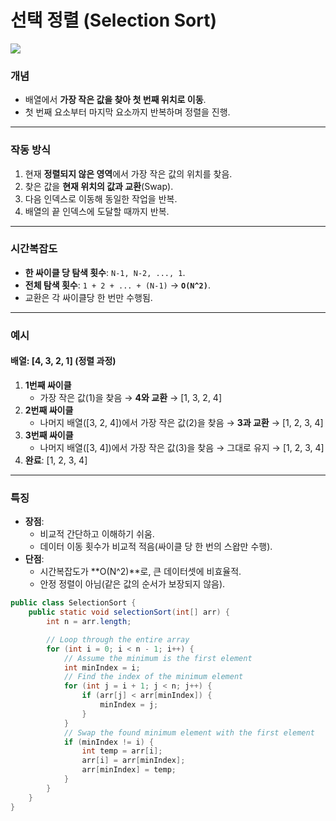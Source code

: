# **선택 정렬 (Selection Sort)**

![](https://blog.kakaocdn.net/dn/bMvxOa/btrjbyFxtkI/tt26BK7L1WQdvl1yV9jOnK/img.gif)

### **개념**
- 배열에서 **가장 작은 값을 찾아 첫 번째 위치로 이동**.
- 첫 번째 요소부터 마지막 요소까지 반복하며 정렬을 진행.

---

### **작동 방식**
1. 현재 **정렬되지 않은 영역**에서 가장 작은 값의 위치를 찾음.
2. 찾은 값을 **현재 위치의 값과 교환**(Swap).
3. 다음 인덱스로 이동해 동일한 작업을 반복.
4. 배열의 끝 인덱스에 도달할 때까지 반복.

---

### **시간복잡도**
- **한 싸이클 당 탐색 횟수**: `N-1, N-2, ..., 1`.
- **전체 탐색 횟수**: `1 + 2 + ... + (N-1)` → **`O(N^2)`**.
- 교환은 각 싸이클당 한 번만 수행됨.

---

### **예시**

#### 배열: [4, 3, 2, 1] (정렬 과정)
1. **1번째 싸이클**
    - 가장 작은 값(1)을 찾음 → **4와 교환** → [1, 3, 2, 4]
2. **2번째 싸이클**
    - 나머지 배열([3, 2, 4])에서 가장 작은 값(2)을 찾음 → **3과 교환** → [1, 2, 3, 4]
3. **3번째 싸이클**
    - 나머지 배열([3, 4])에서 가장 작은 값(3)을 찾음 → 그대로 유지 → [1, 2, 3, 4]
4. **완료**: [1, 2, 3, 4]

---

### **특징**
- **장점**:
    - 비교적 간단하고 이해하기 쉬움.
    - 데이터 이동 횟수가 비교적 적음(싸이클 당 한 번의 스왑만 수행).
- **단점**:
    - 시간복잡도가 **O(N^2)**로, 큰 데이터셋에 비효율적.
    - 안정 정렬이 아님(같은 값의 순서가 보장되지 않음).

```java
public class SelectionSort {
    public static void selectionSort(int[] arr) {
        int n = arr.length;

        // Loop through the entire array
        for (int i = 0; i < n - 1; i++) {
            // Assume the minimum is the first element
            int minIndex = i;
            // Find the index of the minimum element
            for (int j = i + 1; j < n; j++) {
                if (arr[j] < arr[minIndex]) {
                    minIndex = j;
                }
            }
            // Swap the found minimum element with the first element
            if (minIndex != i) {
                int temp = arr[i];
                arr[i] = arr[minIndex];
                arr[minIndex] = temp;
            }
        }
    }
}
```